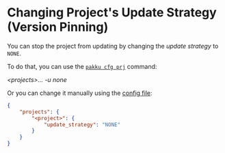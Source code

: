 # Changing Project&#39;s Update Strategy (Version Pinning)

You can stop the project from updating by changing the _update strategy_ to `NONE`.

To do that, you can use the [`pakku cfg prj`](pakku-cfg-prj.md) command:

<var name="params">&lt;projects&gt;... -u none</var>
<include from="pakku-cfg-prj.md" element-id="snippet-cmd"/>

Or you can change it manually using the [config file](Config-File.md):

```json
{
    "projects": {
        "<project>": {
            "update_strategy": "NONE"
        }
    }
}
```